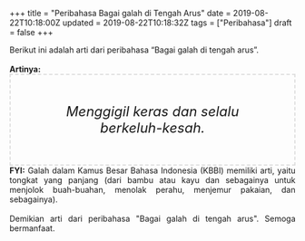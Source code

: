 +++
title = "Peribahasa Bagai galah di Tengah Arus"
date = 2019-08-22T10:18:00Z
updated = 2019-08-22T10:18:32Z
tags = ["Peribahasa"]
draft = false
+++

<div dir="ltr" style="text-align: left;" trbidi="on"><div style="text-align: justify;">Berikut ini adalah arti dari peribahasa “Bagai galah di tengah arus”.</div><br /><div style="text-align: justify;"><b>Artinya:</b></div><div style="border: 2px dashed #ddd; font-size: 24px; height: auto; margin: 0 auto; padding: 50px; text-align: center; width: auto;"><i>Menggigil keras dan selalu berkeluh-kesah.</i></div><div style="text-align: justify;"><b>FYI:</b> Galah dalam Kamus Besar Bahasa Indonesia (KBBI) memiliki arti, yaitu tongkat yang panjang (dari bambu atau kayu dan sebagainya untuk menjolok buah-buahan, menolak perahu, menjemur pakaian, dan sebagainya).<br /><br /></div><div style="text-align: justify;">Demikian arti dari peribahasa "Bagai galah di tengah arus". Semoga bermanfaat.</div></div>
